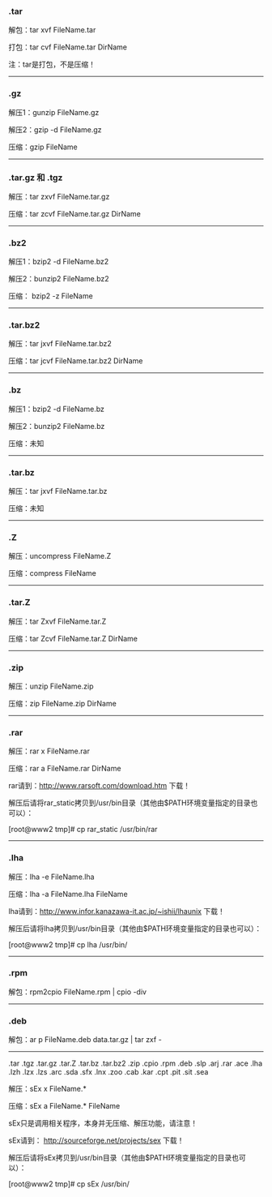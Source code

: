### .tar

解包：tar xvf FileName.tar

打包：tar cvf FileName.tar DirName

注：tar是打包，不是压缩！

---------------------------------------------

### .gz

解压1：gunzip FileName.gz

解压2：gzip -d FileName.gz

压缩：gzip FileName

---------------------------------------------

### .tar.gz 和 .tgz

解压：tar zxvf FileName.tar.gz

压缩：tar zcvf FileName.tar.gz DirName

---------------------------------------------

### .bz2

解压1：bzip2 -d FileName.bz2

解压2：bunzip2 FileName.bz2

压缩： bzip2 -z FileName

---------------------------------------------

### .tar.bz2

解压：tar jxvf FileName.tar.bz2

压缩：tar jcvf FileName.tar.bz2 DirName

---------------------------------------------

### .bz

解压1：bzip2 -d FileName.bz

解压2：bunzip2 FileName.bz

压缩：未知

---------------------------------------------

### .tar.bz

解压：tar jxvf FileName.tar.bz

压缩：未知

---------------------------------------------

### .Z

解压：uncompress FileName.Z

压缩：compress FileName

---------------------------------------------

### .tar.Z

解压：tar Zxvf FileName.tar.Z

压缩：tar Zcvf FileName.tar.Z DirName

---------------------------------------------

### .zip

解压：unzip FileName.zip

压缩：zip FileName.zip DirName

---------------------------------------------

### .rar

解压：rar x FileName.rar

压缩：rar a FileName.rar DirName

rar请到：http://www.rarsoft.com/download.htm 下载！

解压后请将rar_static拷贝到/usr/bin目录（其他由$PATH环境变量指定的目录也可以）：

[root@www2 tmp]# cp rar_static /usr/bin/rar

---------------------------------------------

### .lha

解压：lha -e FileName.lha

压缩：lha -a FileName.lha FileName

lha请到：http://www.infor.kanazawa-it.ac.jp/~ishii/lhaunix 下载！

解压后请将lha拷贝到/usr/bin目录（其他由$PATH环境变量指定的目录也可以）：

[root@www2 tmp]# cp lha /usr/bin/

---------------------------------------------

### .rpm

解包：rpm2cpio FileName.rpm | cpio -div

---------------------------------------------
### .deb
解包：ar p FileName.deb data.tar.gz | tar zxf -

---------------------------------------------

.tar .tgz .tar.gz .tar.Z .tar.bz .tar.bz2 .zip .cpio .rpm .deb .slp .arj .rar .ace .lha .lzh .lzx .lzs .arc .sda .sfx .lnx .zoo .cab .kar .cpt .pit .sit .sea

解压：sEx x FileName.*

压缩：sEx a FileName.* FileName

sEx只是调用相关程序，本身并无压缩、解压功能，请注意！

sEx请到： http://sourceforge.net/projects/sex 下载！

解压后请将sEx拷贝到/usr/bin目录（其他由$PATH环境变量指定的目录也可以）：

[root@www2 tmp]# cp sEx /usr/bin/